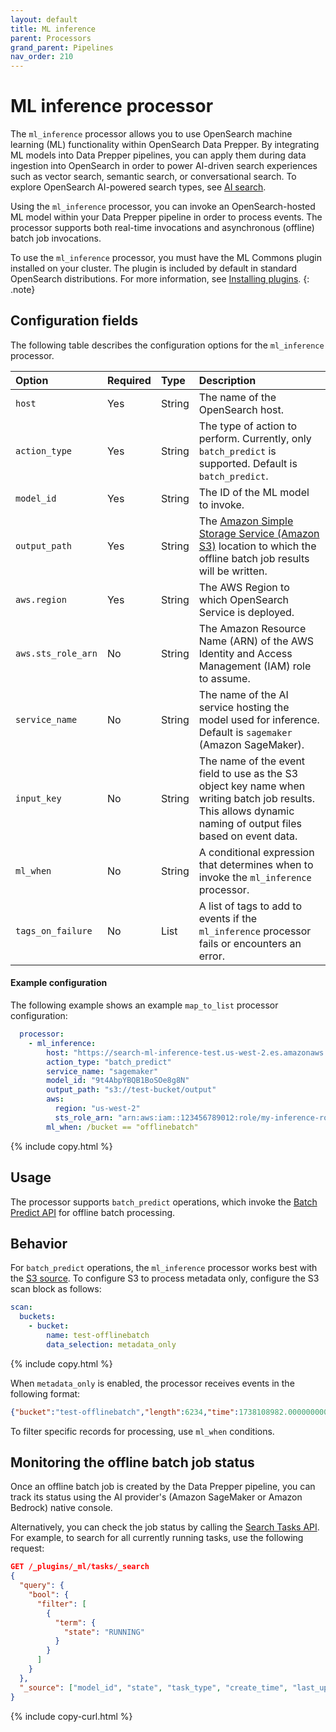 ```yaml
---
layout: default
title: ML inference
parent: Processors
grand_parent: Pipelines
nav_order: 210
---
```


# ML inference processor

The `ml_inference` processor allows you to use OpenSearch machine learning (ML) functionality within OpenSearch Data Prepper. By integrating ML models into Data Prepper pipelines, you can apply them during data ingestion into OpenSearch in order to power AI-driven search experiences such as vector search, semantic search, or conversational search. To explore OpenSearch AI-powered search types, see [AI search]({{site.url}}{{site.baseurl}}/vector-search/ai-search/).

Using the `ml_inference` processor, you can invoke an OpenSearch-hosted ML model within your Data Prepper pipeline in order to process events. The processor supports both real-time invocations and asynchronous (offline) batch job invocations.

To use the `ml_inference` processor, you must have the ML Commons plugin installed on your cluster. The plugin is included by default in standard OpenSearch distributions. For more information, see [Installing plugins]({{site.url}}{{site.baseurl}}/install-and-configure/plugins/).
{: .note}

## Configuration fields

The following table describes the configuration options for the `ml_inference` processor.

| Option | Required | Type | Description |
| :--- | :--- | :--- | :--- |
| `host`             | Yes      | String | The name of the OpenSearch host.                                                                          |
| `action_type`      | Yes      | String | The type of action to perform. Currently, only `batch_predict` is supported. Default is `batch_predict`. |
| `model_id`         | Yes      | String | The ID of the ML model to invoke.                                             |
| `output_path`      | Yes      | String | The [Amazon Simple Storage Service (Amazon S3)](https://aws.amazon.com/s3/) location to which the offline batch job results will be written.                                      |
| `aws.region`       | Yes      | String | The AWS Region to which OpenSearch Service is deployed.                                                  |
| `aws.sts_role_arn` | No       | String | The Amazon Resource Name (ARN) of the AWS Identity and Access Management (IAM) role to assume.                                  |
| `service_name`     | No       | String | The name of the AI service hosting the model used for inference. Default is `sagemaker` (Amazon SageMaker).  |
| `input_key`        | No       | String | The name of the event field to use as the S3 object key name when writing batch job results. This allows dynamic naming of output files based on event data.                                                              |
| `ml_when`          | No       | String | A conditional expression that determines when to invoke the `ml_inference` processor.                     |
| `tags_on_failure`  | No       | List   | A list of tags to add to events if the `ml_inference` processor fails or encounters an error.             |



#### Example configuration

The following example shows an example `map_to_list` processor configuration:

```yaml
  processor:
    - ml_inference:
        host: "https://search-ml-inference-test.us-west-2.es.amazonaws.com"
        action_type: "batch_predict"
        service_name: "sagemaker"
        model_id: "9t4AbpYBQB1BoSOe8g8N"
        output_path: "s3://test-bucket/output"
        aws:
          region: "us-west-2"
          sts_role_arn: "arn:aws:iam::123456789012:role/my-inference-role"
        ml_when: /bucket == "offlinebatch"

```
{% include copy.html %}

## Usage

The processor supports `batch_predict` operations, which invoke the [Batch Predict API]({{site.url}}{{site.baseurl}}ml-commons-plugin/api/model-apis/batch-predict/) for offline batch processing.


## Behavior

For `batch_predict` operations, the `ml_inference` processor works best with the [S3 source]({{site.url}}{{site.baseurl}}data-prepper/pipelines/configuration/sources/s3/). To configure S3 to process metadata only, configure the S3 scan block as follows:

```yaml
scan:
  buckets:
    - bucket:
        name: test-offlinebatch
        data_selection: metadata_only
```
{% include copy.html %}

When `metadata_only` is enabled, the processor receives events in the following format:

```json
{"bucket":"test-offlinebatch","length":6234,"time":1738108982.000000000,"key":"input_folder/batch_input_1.json"}
```

To filter specific records for processing, use `ml_when` conditions.


## Monitoring the offline batch job status

Once an offline batch job is created by the Data Prepper pipeline, you can track its status using the AI provider's (Amazon SageMaker or Amazon Bedrock) native console.

Alternatively, you can check the job status by calling the [Search Tasks API]({{site.url}}{{site.baseurl}}/ml-commons-plugin/api/tasks-apis/search-task/). For example, to search for all currently running tasks, use the following request:

```json
GET /_plugins/_ml/tasks/_search
{
  "query": {
    "bool": {
      "filter": [
        {
          "term": {
            "state": "RUNNING"
          }
        }
      ]
    }
  },
  "_source": ["model_id", "state", "task_type", "create_time", "last_update_time"]
}
```
{% include copy-curl.html %}
